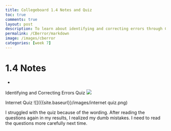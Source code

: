 ```yaml
---
title: Collegeboard 1.4 Notes and Quiz
toc: true
comments: true
layout: post
description: To learn about identifying and correcting errors through Collegeboard.
permalink: /CBerror/markdown
image: /images/cberror
categories: [week 7]
---
```


# 1.4 Notes

- 


Identifying and Correcting Errors Quiz
![]({{site.baseurl}}/images/errorquiz.png)


Internet Quiz
![]({{site.baseurl}}/images/internet quiz.png)

I struggled with the quiz because of the wording. After reading the questions again in my results, I realized my dumb mistakes. I need to read the questions more carefully next time.